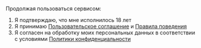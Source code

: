Продолжая пользоваться сервисом:

1. Я подтверждаю, что мне исполнилось 18 лет
1. Я принимаю [Пользовательское соглашение](./agreement.md) и [Правила поведения](./rules.md)
1. Я согласен на обработку моих персональных данных в соответствии с условиями [Политики конфиденциальности](./politics.md)
